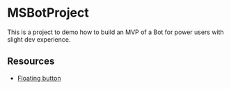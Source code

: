 # MSBotProject

This is a project to demo how to build an MVP of a Bot for power users with slight dev experience.


## Resources
- [Floating button](https://github.com/n01d/BotFramework-FloatingWebChat/blob/master/index.html)
